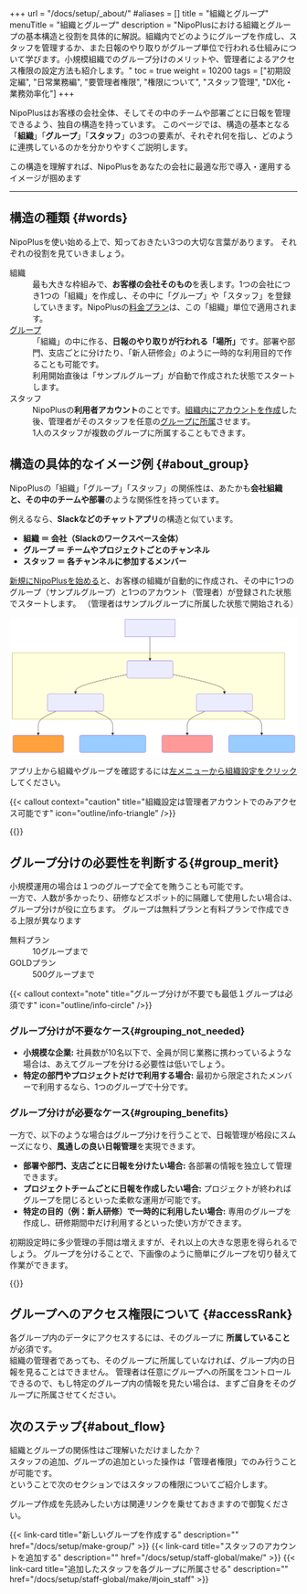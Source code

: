 +++
url = "/docs/setup/_about/"
#aliases = []
title = "組織とグループ"
menuTitle = "組織とグループ"
description = "NipoPlusにおける組織とグループの基本構造と役割を具体的に解説。組織内でどのようにグループを作成し、スタッフを管理するか、また日報のやり取りがグループ単位で行われる仕組みについて学びます。小規模組織でのグループ分けのメリットや、管理者によるアクセス権限の設定方法も紹介します。"
toc = true
weight = 10200
tags = ["初期設定編", "日常業務編", "要管理者権限", "権限について", "スタッフ管理", "DX化・業務効率化"]
+++

NipoPlusはお客様の会社全体、そしてその中のチームや部署ごとに日報を管理できるよう、独自の構造を持っています。
このページでは、構造の基本となる「**組織**」「**グループ**」「**スタッフ**」の3つの要素が、それぞれ何を指し、どのように連携しているのかを分かりやすくご説明します。

この構造を理解すれば、NipoPlusをあなたの会社に最適な形で導入・運用するイメージが掴めます

---

## 構造の種類 {#words}

NipoPlusを使い始める上で、知っておきたい3つの大切な言葉があります。
それぞれの役割を見ていきましょう。

<dl class="basic">
<dt>組織</dt>
<dd>最も大きな枠組みで、<strong>お客様の会社そのもの</strong>を表します。1つの会社につき1つの「組織」を作成し、その中に「グループ」や「スタッフ」を登録していきます。NipoPlusの<a href="/docs/price/">料金プラン</a>は、この「組織」単位で適用されます。</dd>
<dt><a href="/docs/setup/make-group/">グループ</a></dt>
<dd>「組織」の中に作る、<strong>日報のやり取りが行われる「場所」</strong>です。部署や部門、支店ごとに分けたり、「新人研修会」のように一時的な利用目的で作ることも可能です。<br>利用開始直後は「サンプルグループ」が自動で作成された状態でスタートします。</dd>
<dt>スタッフ</dt>
<dd>NipoPlusの<strong>利用者アカウント</strong>のことです。<a href="/docs/setup/staff-global/make/">組織内にアカウントを作成</a>した後、管理者がそのスタッフを任意の<a href="/docs/setup/staff-global/make/#join_staff">グループに所属</a>させます。<br>1人のスタッフが複数のグループに所属することもできます。</dd>
</dl>

## 構造の具体的なイメージ例 {#about_group}

NipoPlusの「組織」「グループ」「スタッフ」の関係性は、あたかも**会社組織と、その中のチームや部署**のような関係性を持っています。

例えるなら、**Slackなどのチャットアプリ**の構造と似ています。

- **組織 ＝ 会社（Slackのワークスペース全体）**
- **グループ ＝ チームやプロジェクトごとのチャンネル**
- **スタッフ ＝ 各チャンネルに参加するメンバー**

[新規にNipoPlusを始める](/docs/setup/quickstart/#create_acount)と、お客様の組織が自動的に作成され、その中に1つのグループ（サンプルグループ）と1つのアカウント（管理者）が登録された状態でスタートします。
（管理者はサンプルグループに所属した状態で開始される）

<img src="img/tree.svg" />

アプリ上から組織やグループを確認するには[左メニューから組織設定をクリック](/docs/setup/staff-global/rank/#rootSettingBtn)してください。

{{< callout context="caution" title="組織設定は管理者アカウントでのみアクセス可能です" icon="outline/info-triangle" />}}

{{<iTablet filename="img/company" msg="組織設定画面では、会社全体のスタッフとグループを一覧で管理できます" alice="ok">}}

## グループ分けの必要性を判断する{#group_merit}

小規模運用の場合は１つのグループで全てを賄うことも可能です。  
一方で、人数が多かったり、研修などスポット的に隔離して使用したい場合は、グループ分けが役に立ちます。
グループは無料プランと有料プランで作成できる上限が異なります

<dl class="basic">
<dt>無料プラン</dt>
<dd>10グループまで</dd>
<dt>GOLDプラン</dt>
<dd>500グループまで</dd>
</dl>

{{< callout context="note" title="グループ分けが不要でも最低１グループは必須です" icon="outline/info-circle" />}}

### グループ分けが不要なケース{#grouping_not_needed}

- **小規模な企業:** 社員数が10名以下で、全員が同じ業務に携わっているような場合は、あえてグループを分ける必要性は低いでしょう。
- **特定の部門やプロジェクトだけで利用する場合:** 最初から限定されたメンバーで利用するなら、1つのグループで十分です。

### グループ分けが必要なケース{#grouping_benefits}

一方で、以下のような場合はグループ分けを行うことで、日報管理が格段にスムーズになり、**風通しの良い日報管理**を実現できます。

- **部署や部門、支店ごとに日報を分けたい場合:** 各部署の情報を独立して管理できます。
- **プロジェクトチームごとに日報を作成したい場合:** プロジェクトが終わればグループを閉じるといった柔軟な運用が可能です。
- **特定の目的（例：新人研修）で一時的に利用したい場合:** 専用のグループを作成し、研修期間中だけ利用するといった使い方ができます。

初期設定時に多少管理の手間は増えますが、それ以上の大きな恩恵を得られるでしょう。
グループを分けることで、下画像のように簡単にグループを切り替えて作業ができます。

{{<icatch filename="img/switch-group" msg="複数のグループに所属しているアカウントはこのボタンが表示されるよ" alice="book">}}

## グループへのアクセス権限について {#accessRank}

各グループ内のデータにアクセスするには、そのグループに **所属していること**が必須です。  
組織の管理者であっても、そのグループに所属していなければ、グループ内の日報を見ることはできません。
管理者は任意にグループへの所属をコントロールできるので、もし特定のグループ内の情報を見たい場合は、まずご自身をそのグループに所属させてください。

## 次のステップ{#about_flow}

組織とグループの関係性はご理解いただけましたか？  
スタッフの追加、グループの追加といった操作は「管理者権限」でのみ行うことが可能です。  
ということで次のセクションではスタッフの権限についてご紹介します。

グループ作成を先読みしたい方は関連リンクを乗せておきますので御覧ください。

{{< link-card title="新しいグループを作成する"  description=""  href="/docs/setup/make-group/" >}}
{{< link-card title="スタッフのアカウントを追加する"  description=""  href="/docs/setup/staff-global/make/" >}}
{{< link-card title="追加したスタッフを各グループに所属させる"  description=""  href="/docs/setup/staff-global/make/#join_staff" >}}
